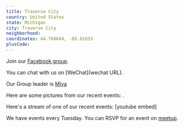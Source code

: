 ```yaml
---
title: Traverse City
country: United States
state: Michigan
city: Traverse City
neighborhood: 
coordinates: 44.760644, -85.61653
plusCode:
---
```

Join our [Facebook group](https://www.facebook.com/groups/free.code.camp.traverse.city.mi).

You can chat with us on [WeChat](wechat URL).

Our Group leader is [Miya](freecodecamp.org/miya)

Here are some pictures from our recent events:
![]().

Here's a stream of one of our recent events:
[youtube embed]

We have events every Tuesday. You can RSVP for an event on [meetup](meetupurl).

